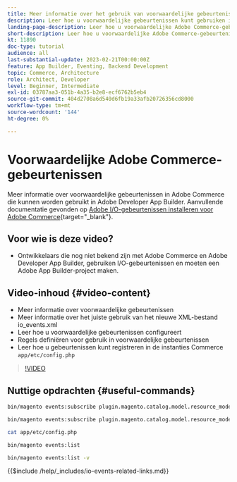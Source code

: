 ```yaml
---
title: Meer informatie over het gebruik van voorwaardelijke gebeurtenissen in Adobe Commerce
description: Leer hoe u voorwaardelijke gebeurtenissen kunt gebruiken in Adobe Developer App Builder.
landing-page-description: Leer hoe u voorwaardelijke Adobe Commerce-gebeurtenissen kunt gebruiken.
short-description: Leer hoe u voorwaardelijke Adobe Commerce-gebeurtenissen kunt gebruiken.
kt: 11890
doc-type: tutorial
audience: all
last-substantial-update: 2023-02-21T00:00:00Z
feature: App Builder, Eventing, Backend Development
topic: Commerce, Architecture
role: Architect, Developer
level: Beginner, Intermediate
exl-id: 03787aa3-051b-4a35-b2e8-ecf6762b5eb4
source-git-commit: 404d2708a6d540d6fb19a33afb20726356cd8000
workflow-type: tm+mt
source-wordcount: '144'
ht-degree: 0%

---
```


# Voorwaardelijke Adobe Commerce-gebeurtenissen

Meer informatie over voorwaardelijke gebeurtenissen in Adobe Commerce die kunnen worden gebruikt in Adobe Developer App Builder. Aanvullende documentatie gevonden op [Adobe I/O-gebeurtenissen installeren voor Adobe Commerce](https://developer.adobe.com/commerce/events/get-started/conditional-events/){target="_blank"}.

## Voor wie is deze video?

* Ontwikkelaars die nog niet bekend zijn met Adobe Commerce en Adobe Developer App Builder, gebruiken I/O-gebeurtenissen en moeten een Adobe App Builder-project maken.

## Video-inhoud {#video-content}

* Meer informatie over voorwaardelijke gebeurtenissen
* Meer informatie over het juiste gebruik van het nieuwe XML-bestand io_events.xml
* Leer hoe u voorwaardelijke gebeurtenissen configureert
* Regels definiëren voor gebruik in voorwaardelijke gebeurtenissen
* Leer hoe u gebeurtenissen kunt registreren in de instanties Commerce `app/etc/config.php`

>[!VIDEO](https://video.tv.adobe.com/v/3415806?quality=12&learn=on)

## Nuttige opdrachten {#useful-commands}

```bash
bin/magento events:subscribe plugin.magento.catalog.model.resource_model.product.save --fields=sku --fields=qty --fields=category_id

bin/magento events:subscribe plugin.magento.catalog.model.resource_model.product.save_low_stock --parent=plugin.magento.catalog.model.resource_model.product.save --fields=sku --fields=qty --fields=category_id --rules="qty|lessThan|20" --rules="category_id|in|3,4,5"

cat app/etc/config.php

bin/magento events:list

bin/magento events:list -v
```

{{$include /help/_includes/io-events-related-links.md}}
